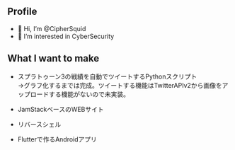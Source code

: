 ## Profile
- 👋 Hi, I’m @CipherSquid
- 👀 I’m interested in CyberSecurity


## What I want to make
- スプラトゥーン3の戦績を自動でツイートするPythonスクリプト<br>
→グラフ化するまでは完成。ツイートする機能はTwitterAPIv2から画像をアップロードする機能がないので未実装。

- JamStackベースのWEBサイト
- リバースシェル
- Flutterで作るAndroidアプリ


<!---
CipherSquid/CipherSquid is a ✨ special ✨ repository because its `README.md` (this file) appears on your GitHub profile.
You can click the Preview link to take a look at your changes.
--->

